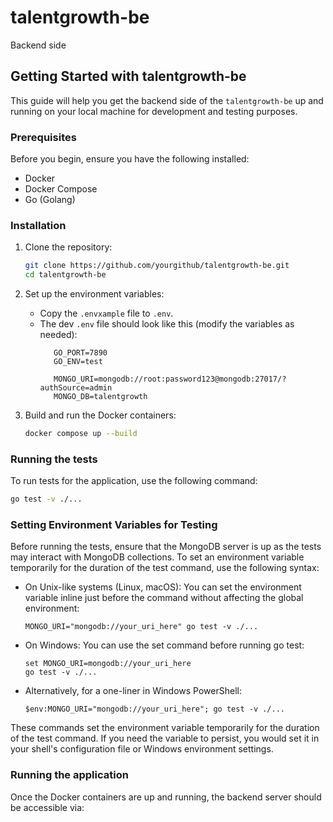 # talentgrowth-be
Backend side

## Getting Started with talentgrowth-be

This guide will help you get the backend side of the `talentgrowth-be` up and running on your local machine for development and testing purposes.

### Prerequisites

Before you begin, ensure you have the following installed:
- Docker
- Docker Compose
- Go (Golang)

### Installation

1. Clone the repository:
   ```bash
   git clone https://github.com/yourgithub/talentgrowth-be.git
   cd talentgrowth-be
   ```

2. Set up the environment variables:
   - Copy the `.envxample` file to `.env`.
   - The dev `.env` file should look like this (modify the variables as needed):
     ```
        GO_PORT=7890
        GO_ENV=test

        MONGO_URI=mongodb://root:password123@mongodb:27017/?authSource=admin
        MONGO_DB=talentgrowth
     ```

3. Build and run the Docker containers:
   ```bash
   docker compose up --build
   ```

### Running the tests

To run tests for the application, use the following command:
```bash
go test -v ./...
```

### Setting Environment Variables for Testing

Before running the tests, ensure that the MongoDB server is up as the tests may interact with MongoDB collections. To set an environment variable temporarily for the duration of the test command, use the following syntax:

   - On Unix-like systems (Linux, macOS):
      You can set the environment variable inline just before the command without affecting the global environment:
      ```
      MONGO_URI="mongodb://your_uri_here" go test -v ./...
      ```

   - On Windows:
      You can use the set command before running go test:
      ```
      set MONGO_URI=mongodb://your_uri_here
      go test -v ./...
      ```

   - Alternatively, for a one-liner in Windows PowerShell:
      ```
      $env:MONGO_URI="mongodb://your_uri_here"; go test -v ./...
      ```

These commands set the environment variable temporarily for the duration of the test command. If you need the variable to persist, you would set it in your shell's configuration file or Windows environment settings.


### Running the application

Once the Docker containers are up and running, the backend server should be accessible via:
